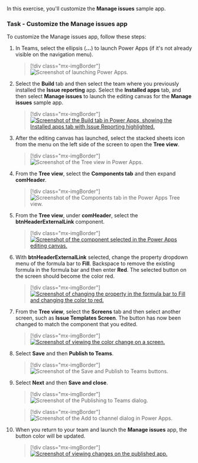 In this exercise, you'll customize the **Manage issues** sample app.

### Task - Customize the Manage issues app

To customize the Manage issues app, follow these steps:

1. In Teams, select the ellipsis (**...**) to launch Power Apps (if it's not already visible on the navigation menu).

    > [!div class="mx-imgBorder"]
    > ![Screenshot of launching Power Apps.](../media/power-apps-app.png)

1. Select the **Build** tab and then select the team where you previously installed the **Issue reporting** app. Select the **Installed apps** tab, and then select **Manage issues** to launch the editing canvas for the **Manage issues** sample app.

    > [!div class="mx-imgBorder"]
    > [![Screenshot of the Build tab in Power Apps, showing the Installed apps tab with Issue Reporting highlighted.](../media/installed-apps.png)](../media/installed-apps.png#lightbox)

1. After the editing canvas has launched, select the stacked sheets icon from the menu on the left side of the screen to open the **Tree view**.

    > [!div class="mx-imgBorder"]
    > ![Screenshot of the Tree view in Power Apps.](../media/tree.png)

1. From the **Tree view**, select the **Components tab** and then expand **comHeader**.

    > [!div class="mx-imgBorder"]
    > ![Screenshot of the Components tab in the Power Apps Tree view.](../media/components.png)

1. From the **Tree view**, under **comHeader**, select the **btnHeaderExternalLink** component.

    > [!div class="mx-imgBorder"]
    > [![Screenshot of the component selected in the Power Apps editing canvas.](../media/button.png)](../media/button.png#lightbox)

1. With **btnHeaderExternalLink** selected, change the property dropdown menu of the formula bar to **Fill**. Backspace to remove the existing formula in the formula bar and then enter **Red**. The selected button on the screen should become the color red.

    > [!div class="mx-imgBorder"]
    > [![Screenshot of changing the property in the formula bar to Fill and changing the color to red.](../media/red.png)](../media/red.png#lightbox)

1. From the **Tree view**, select the **Screens** tab and then select another screen, such as **Issue Templates Screen**. The button has now been changed to match the component that you edited.

    > [!div class="mx-imgBorder"]
    > [![Screenshot of viewing the color change on a screen.](../media/screens.png)](../media/screens.png#lightbox)

1. Select **Save** and then **Publish to Teams**.

    > [!div class="mx-imgBorder"]
    > ![Screenshot of the Save and Publish to Teams buttons.](../media/publish.png)

1. Select **Next** and then **Save and close**.

    > [!div class="mx-imgBorder"]
    > ![Screenshot of the Publishing to Teams dialog.](../media/next.png)

    > [!div class="mx-imgBorder"]
    > ![Screenshot of the Add to channel dialog in Power Apps.](../media/channel.png)

1. When you return to your team and launch the **Manage issues** app, the button color will be updated.

    > [!div class="mx-imgBorder"]
    > [![Screenshot of viewing changes on the published app.](../media/color.png)](../media/color.png#lightbox)
